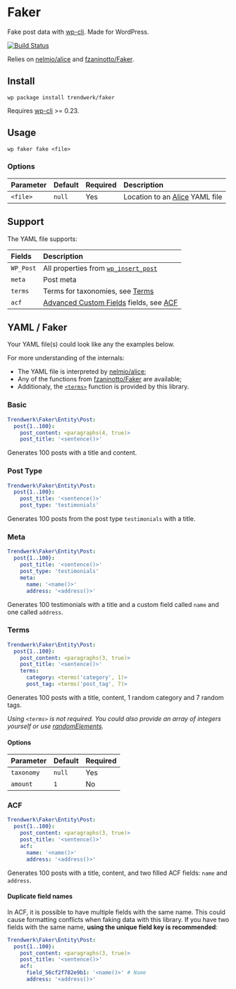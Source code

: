 # Faker
Fake post data with [wp-cli](https://github.com/wp-cli/wp-cli). Made for WordPress.

[![Build Status](https://travis-ci.org/trendwerk/faker.svg?branch=master)](https://travis-ci.org/trendwerk/faker)

Relies on [nelmio/alice](https://github.com/nelmio/alice) and [fzaninotto/Faker](https://github.com/fzaninotto/Faker).

## Install
```
wp package install trendwerk/faker
```

Requires [wp-cli](https://github.com/wp-cli/wp-cli) >= 0.23.

## Usage
```
wp faker fake <file>
```

### Options
| Parameter | Default | Required | Description |
| :--- | :--- | :--- | :--- |
| `<file>` | `null` | Yes | Location to an [Alice](https://github.com/nelmio/alice) YAML file

## Support
The YAML file supports:

| Fields | Description |
| :--- | :--- |
| `WP_Post` | All properties from [`wp_insert_post`](https://developer.wordpress.org/reference/functions/wp_insert_post/)
| `meta` | Post meta
| `terms` | Terms for taxonomies, see [Terms](https://github.com/trendwerk/faker#terms)
| `acf` | [Advanced Custom Fields](https://www.advancedcustomfields.com/) fields, see [ACF](https://github.com/trendwerk/faker#acf)

## YAML / Faker
Your YAML file(s) could look like any the examples below. 

For more understanding of the internals:
- The YAML file is interpreted by [nelmio/alice](https://github.com/nelmio/alice);
- Any of the functions from [fzaninotto/Faker](https://github.com/fzaninotto/Faker) are available;
- Additionaly, the [`<terms>`](https://github.com/trendwerk/faker#terms) function is provided by this library.

### Basic
```yaml
Trendwerk\Faker\Entity\Post:
  post{1..100}:
    post_content: <paragraphs(4, true)>
    post_title: '<sentence()>'
```

Generates 100 posts with a title and content.

### Post Type
```yaml
Trendwerk\Faker\Entity\Post:
  post{1..100}:
    post_title: '<sentence()>'
    post_type: 'testimonials'
```

Generates 100 posts from the post type `testimonials` with a title.

### Meta
```yaml
Trendwerk\Faker\Entity\Post:
  post{1..100}:
    post_title: '<sentence()>'
    post_type: 'testimonials'
    meta:
      name: '<name()>'
      address: '<address()>'
```

Generates 100 testimonials with a title and a custom field called `name` and one called `address`.

### Terms
```yaml
Trendwerk\Faker\Entity\Post:
  post{1..100}:
    post_content: <paragraphs(3, true)>
    post_title: '<sentence()>'
    terms:
      category: <terms('category', 1)>
      post_tag: <terms('post_tag', 7)>
```

Generates 100 posts with a title, content, 1 random category and 7 random tags.

_Using `<terms>` is not required. You could also provide an array of integers yourself or use [randomElements](https://github.com/fzaninotto/Faker#fakerproviderbase)._

#### Options

| Parameter | Default | Required
| :--- | :--- | :--- |
| `taxonomy` | `null` | Yes
| `amount` | `1` | No

### ACF
```yaml
Trendwerk\Faker\Entity\Post:
  post{1..100}:
    post_content: <paragraphs(3, true)>
    post_title: '<sentence()>'
    acf:
      name: '<name()>'
      address: '<address()>'
```

Generates 100 posts with a title, content, and two filled ACF fields: `name` and `address`.

#### Duplicate field names
In ACF, it is possible to have multiple fields with the same name. This could cause formatting conflicts when faking data with this library. If you have two fields with the same name, **using the unique field key is recommended**:

```yaml
Trendwerk\Faker\Entity\Post:
  post{1..100}:
    post_content: <paragraphs(3, true)>
    post_title: '<sentence()>'
    acf:
      field_56cf2f782e9b1: '<name()>' # Name
      address: '<address()>'
```
